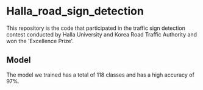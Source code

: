 # Halla_road_sign_detection
This repository is the code that participated in the traffic sign detection contest conducted by Halla University and Korea Road Traffic Authority and won the 'Excellence Prize'.

## Model
The model we trained has a total of 118 classes and has a high accuracy of 97%.